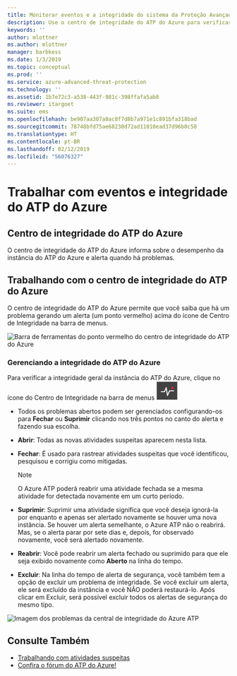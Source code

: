 ```yaml
---
title: Monitorar eventos e a integridade do sistema da Proteção Avançada contra Ameaças do Azure | Microsoft Docs
description: Use o centro de integridade do ATP do Azure para verificar como o serviço do ATP do Azure está funcionando, ser alertado sobre possíveis problemas e exibir eventos de sistema no Visualizador de Eventos.
keywords: ''
author: mlottner
ms.author: mlottner
manager: barbkess
ms.date: 1/3/2019
ms.topic: conceptual
ms.prod: ''
ms.service: azure-advanced-threat-protection
ms.technology: ''
ms.assetid: 1b7e72c3-a538-443f-981c-398ffafa5ab8
ms.reviewer: itargoet
ms.suite: ems
ms.openlocfilehash: be907aa307a0ac8f7d8b7a971e1c891bfa318bad
ms.sourcegitcommit: 78748bfd75ae68230d72ad11010ead37d96b0c58
ms.translationtype: HT
ms.contentlocale: pt-BR
ms.lasthandoff: 02/12/2019
ms.locfileid: "56076327"
---
```

# <a name="work-with-azure-atp-health-and-events"></a>Trabalhar com eventos e integridade do ATP do Azure

## <a name="azure-atp-health-center"></a>Centro de integridade do ATP do Azure 

O centro de integridade do ATP do Azure informa sobre o desempenho da instância do ATP do Azure e alerta quando há problemas.

## <a name="working-with-the-azure-atp-health-center"></a>Trabalhando com o centro de integridade do ATP do Azure

O centro de integridade do ATP do Azure permite que você saiba que há um problema gerando um alerta (um ponto vermelho) acima do ícone de Centro de Integridade na barra de menus.

![Barra de ferramentas do ponto vermelho do centro de integridade do ATP do Azure](media/atp-health-bar.png)

### <a name="managing-azure-atp-health"></a>Gerenciando a integridade do ATP do Azure
Para verificar a integridade geral da instância do ATP do Azure, clique no ícone do Centro de Integridade na barra de menus ![Ícone do centro de integridade do ATP do Azure](media/atp-red-dot.png)

-   Todos os problemas abertos podem ser gerenciados configurando-os para **Fechar** ou **Suprimir** clicando nos três pontos no canto do alerta e fazendo sua escolha.

-   **Abrir**: Todas as novas atividades suspeitas aparecem nesta lista.

-   **Fechar**: É usado para rastrear atividades suspeitas que você identificou, pesquisou e corrigiu como mitigadas.

    > [!NOTE]
    > O Azure ATP poderá reabrir uma atividade fechada se a mesma atividade for detectada novamente em um curto período.
    
-   **Suprimir**: Suprimir uma atividade significa que você deseja ignorá-la por enquanto e apenas ser alertado novamente se houver uma nova instância. Se houver um alerta semelhante, o Azure ATP não o reabrirá. Mas, se o alerta parar por sete dias e, depois, for observado novamente, você será alertado novamente.

-   **Reabrir**: Você pode reabrir um alerta fechado ou suprimido para que ele seja exibido novamente como **Aberto** na linha do tempo.

-   **Excluir**: Na linha do tempo de alerta de segurança, você também tem a opção de excluir um problema de integridade. Se você excluir um alerta, ele será excluído da instância e você NÃO poderá restaurá-lo. Após clicar em Excluir, será possível excluir todos os alertas de segurança do mesmo tipo.



![Imagem dos problemas da central de integridade do Azure ATP](media/atp-health-issue.png)






## <a name="see-also"></a>Consulte Também

- [Trabalhando com atividades suspeitas](working-with-suspicious-activities.md)
- [Confira o fórum do ATP do Azure!](https://aka.ms/azureatpcommunity)
